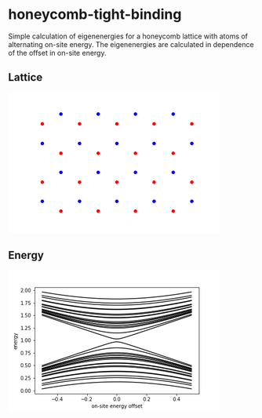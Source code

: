 # honeycomb-tight-binding
 Simple calculation of eigenenergies for a honeycomb lattice with atoms of alternating on-site energy. The eigenenergies are calculated in dependence of the offset in on-site energy. 

## Lattice
![alt text](https://raw.githubusercontent.com/Widdi97/honeycomb-tight-binding/main/lattice.png?raw=true)

## Energy
![alt text](https://raw.githubusercontent.com/Widdi97/honeycomb-tight-binding/main/energy.png?raw=true)
